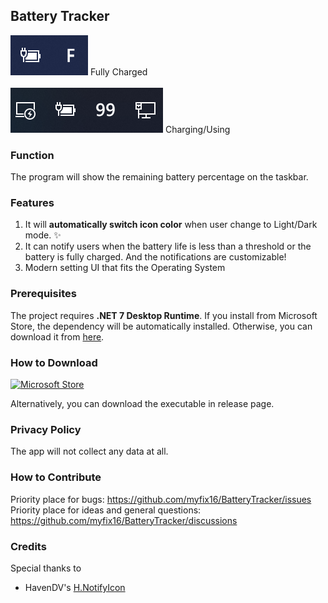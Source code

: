 ﻿## Battery Tracker
![full](https://raw.githubusercontent.com/myfix16/BatteryTracker/master/showcase1.png) Fully Charged <br></br>
![not full](https://github.com/myfix16/BatteryTracker/raw/master/showcase2.png) Charging/Using

### Function
The program will show the remaining battery percentage on the taskbar.

### Features
1. It will **automatically switch icon color** when user change to Light/Dark mode. ✨
2. It can notify users when the battery life is less than a threshold or the battery is fully charged. And the notifications are customizable!
3. Modern setting UI that fits the Operating System

### Prerequisites
The project requires **.NET 7 Desktop Runtime**. If you install from Microsoft Store, the dependency will be automatically installed. Otherwise, you can download it from [here](https://dotnet.microsoft.com/en-us/download/dotnet/7.0).

### How to Download
<a href='https://www.microsoft.com/store/apps/9P1FBSLRNM43?ocid=badge'>
	<img src='https://developer.microsoft.com/en-us/store/badges/images/English_get-it-from-MS.png' alt='Microsoft Store' width='160'/>
</a>

Alternatively, you can download the executable in release page.

### Privacy Policy
The app will not collect any data at all.

### How to Contribute
Priority place for bugs: https://github.com/myfix16/BatteryTracker/issues
Priority place for ideas and general questions: https://github.com/myfix16/BatteryTracker/discussions

### Credits
Special thanks to
- HavenDV's [H.NotifyIcon](https://github.com/HavenDV/H.NotifyIcon)